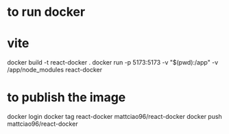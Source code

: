 # to run docker

# vite
docker build -t react-docker .
docker run -p 5173:5173 -v "$(pwd):/app" -v /app/node_modules react-docker

# to publish the image
docker login
docker tag react-docker mattciao96/react-docker
docker push mattciao96/react-docker
